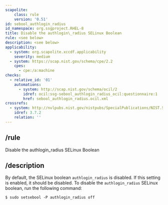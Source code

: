 ```yaml
---
scapolite:
    class: rule
    version: '0.51'
id: sebool_authlogin_radius
id_namespace: org.ssgproject.RHEL-8
title: Disable the authlogin\_radius SELinux Boolean
rule: <see below>
description: <see below>
applicability:
  - system: org.scapolite.xccdf.applicability
    severity: medium
  - system: https://scap.nist.gov/schema/cpe/2.2
    cpes:
      - cpe:/a:machine
checks:
  - relative_id: '01'
    automations:
      - system: http://scap.nist.gov/schema/ocil/2
        idref: ocil:ssg-sebool_authlogin_radius_ocil:questionnaire:1
        href: sebool_authlogin_radius.ocil.xml
crossrefs:
  - system: http://nvlpubs.nist.gov/nistpubs/SpecialPublications/NIST.SP.800-171.pdf
    idref: 3.7.2
    relation: ''
---
```



## /rule

Disable the authlogin\_radius SELinux Boolean

## /description

By
default, the SELinux boolean `authlogin_radius` is disabled. If this
setting is enabled, it should be disabled. To disable the
`authlogin_radius` SELinux boolean, run the following command:

``` 
$ sudo setsebool -P authlogin_radius off
```

